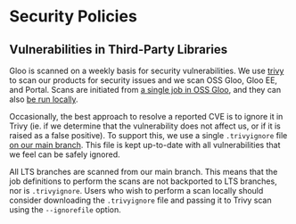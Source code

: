 # Security Policies

## Vulnerabilities in Third-Party Libraries

Gloo is scanned on a weekly basis for security vulnerabilities. We use [trivy](https://github.com/aquasecurity/trivy) to scan our products for security issues and we scan OSS Gloo, Gloo EE, and Portal. Scans are initiated from [a single job in OSS Gloo](https://github.com/solo-io/gloo/tree/main/.github/workflows#trivy-vulnerability-scanning), and they can also [be run locally](https://github.com/solo-io/gloo/tree/main/docs/cmd/securityscanutils).

Occasionally, the best approach to resolve a reported CVE is to ignore it in Trivy (ie. if we determine that the vulnerability does not affect us, or if it is raised as a false positive). To support this, we use a single `.trivyignore` file [on our main branch](https://github.com/solo-io/gloo/blob/main/.trivyignore). This file is kept up-to-date with all vulnerabilities that we feel can be safely ignored.

All LTS branches are scanned from our main branch. This means that the job definitions to perform the scans are not backported to LTS branches, nor is `.trivyignore`. Users who wish to perform a scan locally should consider downloading the `.trivyignore` file and passing it to Trivy scan using the `--ignorefile` option.
